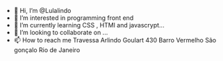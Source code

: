 - 👋 Hi, I’m @Lulalindo
- 👀 I’m interested in programming front end
- 🌱 I’m currently learning CSS , HTMl and javascrypt...
- 💞️ I’m looking to collaborate on ...
- 📫 How to reach me Travessa Arlindo Goulart 430 Barro Vermelho São gonçalo Rio de Janeiro

<!---
Lulalindo/Lulalindo is a ✨ special ✨ repository because its `README.md` (this file) appears on your GitHub profile.
You can click the Preview link to take a look at your changes.
--->
